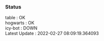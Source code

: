 ### Status


table : OK  
hogwarts : OK  
icy-bot : DOWN  
Latest Update : 2022-02-27 08:09:19.364093
